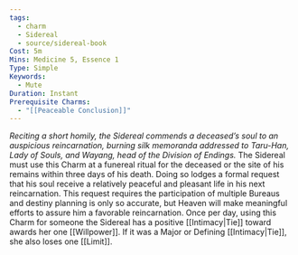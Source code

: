```yaml
---
tags:
  - charm
  - Sidereal
  - source/sidereal-book
Cost: 5m
Mins: Medicine 5, Essence 1
Type: Simple
Keywords:
  - Mute
Duration: Instant
Prerequisite Charms:
  - "[[Peaceable Conclusion]]"
---
```

*Reciting a short homily, the Sidereal commends a deceased’s soul to an auspicious reincarnation, burning silk memoranda addressed to Taru-Han, Lady of Souls, and Wayang, head of the Division of Endings.*
The Sidereal must use this Charm at a funereal ritual for the deceased or the site of his remains within three days of his death. Doing so lodges a formal request that his soul receive a relatively peaceful and pleasant life in his next reincarnation. This request requires the participation of multiple Bureaus and destiny planning is only so accurate, but Heaven will make meaningful efforts to assure him a favorable reincarnation. Once per day, using this Charm for someone the Sidereal has a positive [[Intimacy|Tie]] toward awards her one [[Willpower]]. If it was a Major or Defining [[Intimacy|Tie]], she also loses one [[Limit]].